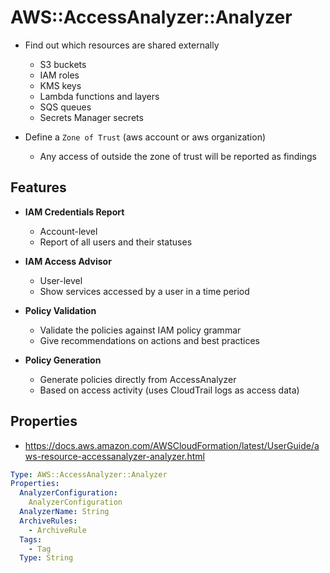 # AWS::AccessAnalyzer::Analyzer

- Find out which resources are shared externally
  - S3 buckets
  - IAM roles
  - KMS keys
  - Lambda functions and layers
  - SQS queues
  - Secrets Manager secrets

- Define a `Zone of Trust` (aws account or aws organization)
  - Any access of outside the zone of trust will be reported as findings

## Features

- **IAM Credentials Report**
  - Account-level
  - Report of all users and their statuses

- **IAM Access Advisor**
  - User-level
  - Show services accessed by a user in a time period

- **Policy Validation**
  - Validate the policies against IAM policy grammar
  - Give recommendations on actions and best practices

- **Policy Generation**
  - Generate policies directly from AccessAnalyzer
  - Based on access activity (uses CloudTrail logs as access data)

## Properties

- <https://docs.aws.amazon.com/AWSCloudFormation/latest/UserGuide/aws-resource-accessanalyzer-analyzer.html>

```yaml
Type: AWS::AccessAnalyzer::Analyzer
Properties:
  AnalyzerConfiguration:
    AnalyzerConfiguration
  AnalyzerName: String
  ArchiveRules:
    - ArchiveRule
  Tags:
    - Tag
  Type: String
```
